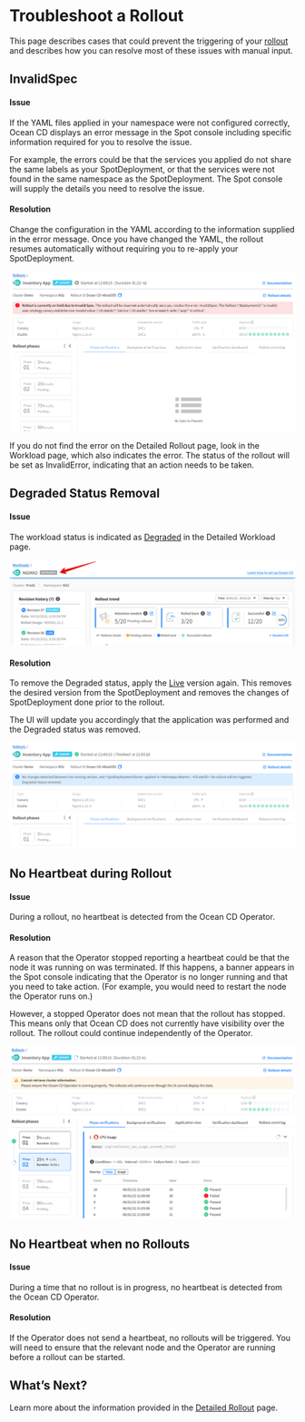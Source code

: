# Troubleshoot a Rollout

This page describes cases that could prevent the triggering of your [rollout](ocean-cd/tutorials/view-rollouts/) and describes how you can resolve most of these issues with manual input.

## InvalidSpec

#### Issue

If the YAML files applied in your namespace were not configured correctly, Ocean CD displays an error message in the Spot console including specific information required for you to resolve the issue.

For example, the errors could be that the services you applied do not share the same labels as your SpotDeployment, or that the services were not found in the same namespace as the SpotDeployment. The Spot console will supply the details you need to resolve the issue.

#### Resolution

Change the configuration in the YAML according to the information supplied in the error message. Once you have changed the YAML, the rollout resumes automatically without requiring you to re-apply your SpotDeployment.

<img src="/ocean-cd/_media/troubleshoot-rollout-001.png" />

If you do not find the error on the Detailed Rollout page, look in the Workload page, which also indicates the error.  The status of the rollout will be set as InvalidError, indicating that an action needs to be taken.

## Degraded Status Removal

#### Issue

The workload status is indicated as [Degraded](ocean-cd/tutorials/view-workloads/details) in the Detailed Workload page.

<img src="/ocean-cd/_media/troubleshoot-rollout-002.png" />

#### Resolution

To remove the Degraded status, apply the [Live](locean-cd/tutorials/view-workloads/details) version again. This removes the desired version from the SpotDeployment and removes the changes of SpotDeployment done prior to the rollout.

The UI will update you accordingly that the application was performed and the Degraded status was removed.

<img src="/ocean-cd/_media/troubleshoot-rollout-003.png" />

## No Heartbeat during Rollout

#### Issue

During a rollout, no heartbeat is detected from the Ocean CD Operator.

#### Resolution

A reason that the Operator stopped reporting a heartbeat could be that the node it was running on was terminated. If this happens, a banner appears in the Spot console indicating that the Operator is no longer running and that you need to take action. (For example, you would need to restart the node the Operator runs on.)

However, a stopped Operator does not mean that the rollout has stopped. This means only that Ocean CD does not currently have visibility over the rollout. The rollout could continue independently of the Operator.

<img src="/ocean-cd/_media/troubleshoot-rollout-004.png" />

## No Heartbeat when no Rollouts

#### Issue

During a time that no rollout is in progress, no heartbeat is detected from the Ocean CD Operator.

#### Resolution

If the Operator does not send a heartbeat, no rollouts will be triggered. You will need to ensure that the relevant node and the Operator are running before a rollout can be started.

## What’s Next?

Learn more about the information provided in the [Detailed Rollout](ocean-cd/tutorials/view-workloads/details) page.
